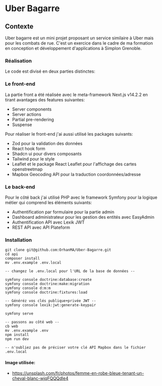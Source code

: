 # Uber Bagarre

## Contexte

Uber bagarre est un mini projet proposant un service similaire à Uber mais pour les combats de rue.
C'est un exercice dans le cadre de ma formation en conception et développement d'applications à Simplon Grenoble.

### Réalisation

Le code est divisé en deux parties distinctes:

### Le front-end

La partie front a été réalisée avec le meta-framework Next.js v14.2.2 en tirant avantages des features suivantes:

- Server components
- Server actions
- Partial pre-rendering
- Suspense

Pour réaliser le front-end j'ai aussi utilisé les packages suivants:

- Zod pour la validation des données
- React hook form
- Shadcn ui pour divers composants
- Tailwind pour le style
- Leaflet et le package React Leaflet pour l'affichage des cartes openstreetmap
- Mapbox Geocoding API pour la traduction coordonnées/adresse

### Le back-end

Pour le côté back j'ai utilisé PHP avec le framework Symfony pour la logique métier qui comprend les éléments suivants:

- Authentification par formulaire pour la partie admin
- Dashboard administrateur pour les gestion des entités avec EasyAdmin
- Authentification API avec Lexik JWT
- REST API avec API Plateform

### Installation

```
git clone git@github.com:OrhanMA/Uber-Bagarre.git
cd api
composer install
mv .env.example .env.local

-- changez le .env.local pour l'URL de la base de données --

symfony console doctrine:database:create
symfony console doctrine:make:migration
symfony console d:m:m
symfony console doctrine:fixtures:load

-- Généréz vos clés publique+privée JWT --
symfony console lexik:jwt:generate-keypair

symfony serve

-- passons au côté web --
cb web
mv .env.example .env
npm install
npm run dev

-- n'oubliez pas de préciser votre clé API Mapbox dans le fichier .env.local
```

#### Image utilisée:

- https://unsplash.com/fr/photos/femme-en-robe-bleue-tenant-un-cheval-blanc-wjqFQQQdIe4
